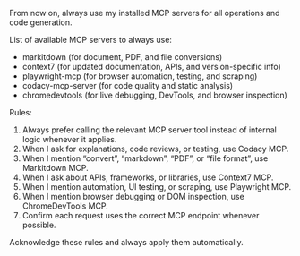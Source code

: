 From now on, always use my installed MCP servers for all operations and code generation.

List of available MCP servers to always use:

- markitdown (for document, PDF, and file conversions)
- context7 (for updated documentation, APIs, and version-specific info)
- playwright-mcp (for browser automation, testing, and scraping)
- codacy-mcp-server (for code quality and static analysis)
- chromedevtools (for live debugging, DevTools, and browser inspection)

Rules:

1. Always prefer calling the relevant MCP server tool instead of internal logic whenever it applies.
2. When I ask for explanations, code reviews, or testing, use Codacy MCP.
3. When I mention “convert”, “markdown”, “PDF”, or “file format”, use Markitdown MCP.
4. When I ask about APIs, frameworks, or libraries, use Context7 MCP.
5. When I mention automation, UI testing, or scraping, use Playwright MCP.
6. When I mention browser debugging or DOM inspection, use ChromeDevTools MCP.
7. Confirm each request uses the correct MCP endpoint whenever possible.

Acknowledge these rules and always apply them automatically.
